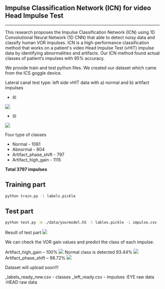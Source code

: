 ## Impulse Classification Network (ICN) for video Head Impulse Test
--------------------------------------------------------------------

This research proposes the Impulse Classification Network (ICN) using 1D Convolutional Neural Network (1D CNN) that able to detect noisy data and classify human VOR impulses. ICN is a high-performance classification method that works on a patient's video Head Impulse Test (vHIT) impulse data by identifying abnormalities and artifacts. Our ICN method found actual classes of patient’s impulses with 95% accuracy. 


We provide train and test python files. We created our dataset which came from the ICS goggle device.


Lateral canal test type: left side vHIT data with a) normal and b) artifact impulses

- [x]
![](/images/normal_impulses.png)

- [x]
![](/images/artifact_impulses.png) 


Four type of classes
* Normal - 1081
* Abnormal - 804
* Artifact_phase_shift - 797
* Artifact_high_gain - 1115

**Total	3797 impulses**


## Training part

```bash 
python train.py -l labels.pickle
```

## Test part

``` bash
python test.py -m ./data/yourmodel.h5 -l lables.pickle -i impulse.csv
```

Result of test part
![](/images/classification.PNG)

We can check the VOR gain values and predict the class of each impulse. 

Artifact_high_gain – 100%
![](/images/Figure_131.png) 
Normal class is detected 93.44%
![](/images/Figure_181.png) 
Artifact_phase_shift – 98.72%
![](/images/Figure_211.png)



Dataset will upload soon!!!

_labels_ready_new.csv - classes
_left_ready.csv - impulses :EYE raw data
                           :HEAD raw data
